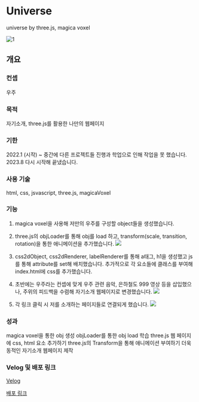 # Universe
universe by three.js, magica voxel

![1](https://github.com/ch0rckbean/Universe/assets/86273626/f9f5077e-e30f-467c-9345-4665f54094fa)


## 개요

### 컨셉
우주

### 목적
자기소개, three.js를 활용한 나만의 웹페이지

### 기한
2022.1 (시작) ~ 중간에 다른 프로젝트들 진행과 학업으로 인해 작업을 못 했습니다.
2023.8 다시 시작해 끝냈습니다. 

### 사용 기술
html, css, jsvascript, three.js, magicaVoxel

### 기능
1. magica voxel을 사용해 저만의 우주를 구성할 object들을 생성했습니다.
2. three.js의 objLoader를 통해 obj를 load 하고, transform(scale, transition, rotation)을 통한 애니메이션을 추가했습니다.
![](https://velog.velcdn.com/images/chr0ckbean/post/4a44f7ff-b639-47f7-9eb3-9ff94c629b30/image.gif)

3. css2dObject, css2dRenderer, labelRenderer를 통해 a태그, h1을 생성했고 js를 통해 attribute를 set해 배치했습니다. 추가적으로 각 요소들에 클래스를 부여해 index.html에 css를 추가했습니다.

4. 초반에는 우주라는 컨셉에 맞게 우주 관련 음악, 은하철도 999 영상 등을 삽입했으나, 주위의 피드백을 수렴해 자기소개 웹페이지로 변경했습니다.
![](https://velog.velcdn.com/images/chr0ckbean/post/1029f967-46ea-4d2d-9b4d-6931ae4039f3/image.png)
5. 각 링크 클릭 시 저를 소개하는 페이지들로 연결되게 했습니다.
![](https://velog.velcdn.com/images/chr0ckbean/post/2d729451-898f-4a16-ac11-bfdf9d750e1d/image.gif)

### 성과
magica voxel을 통한 obj 생성
objLoader를 통한 obj load 학습
three.js 웹 페이지에 css, html 요소 추가하기
three.js의 Transform을 통해 애니메이션 부여하기
더욱 동적인 자기소개 웹페이지 제작

### Velog 및 배포 링크

[Velog](https://velog.io/@chr0ckbean/three.-js-magicaVoxel-Universe-%EC%9E%90%EA%B8%B0%EC%86%8C%EA%B0%9C-%ED%8F%AC%ED%8A%B8%ED%8F%B4%EB%A6%AC%EC%98%A4-%EC%9B%B9%ED%8E%98%EC%9D%B4%EC%A7%80)

[배포 링크](https://ch0rckbean.github.io/Universe/)
